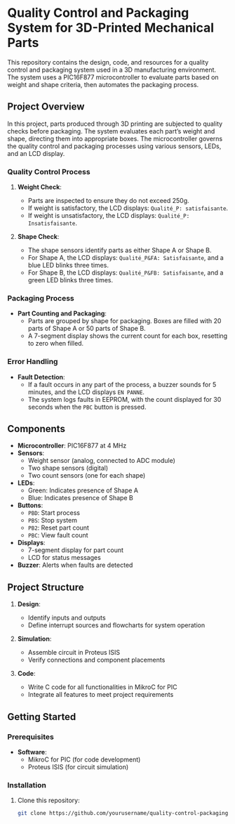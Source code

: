 # Quality Control and Packaging System for 3D-Printed Mechanical Parts

This repository contains the design, code, and resources for a quality control and packaging system used in a 3D manufacturing environment. The system uses a PIC16F877 microcontroller to evaluate parts based on weight and shape criteria, then automates the packaging process.

## Project Overview

In this project, parts produced through 3D printing are subjected to quality checks before packaging. The system evaluates each part’s weight and shape, directing them into appropriate boxes. The microcontroller governs the quality control and packaging processes using various sensors, LEDs, and an LCD display.

### Quality Control Process

1. **Weight Check**: 
   - Parts are inspected to ensure they do not exceed 250g.
   - If weight is satisfactory, the LCD displays: `Qualité_P: satisfaisante`.
   - If weight is unsatisfactory, the LCD displays: `Qualité_P: Insatisfaisante`.

2. **Shape Check**: 
   - The shape sensors identify parts as either Shape A or Shape B.
   - For Shape A, the LCD displays: `Qualité_P&FA: Satisfaisante`, and a blue LED blinks three times.
   - For Shape B, the LCD displays: `Qualité_P&FB: Satisfaisante`, and a green LED blinks three times.

### Packaging Process

- **Part Counting and Packaging**:
  - Parts are grouped by shape for packaging. Boxes are filled with 20 parts of Shape A or 50 parts of Shape B.
  - A 7-segment display shows the current count for each box, resetting to zero when filled.

### Error Handling

- **Fault Detection**:
  - If a fault occurs in any part of the process, a buzzer sounds for 5 minutes, and the LCD displays `EN PANNE`.
  - The system logs faults in EEPROM, with the count displayed for 30 seconds when the `PBC` button is pressed.

## Components

- **Microcontroller**: PIC16F877 at 4 MHz
- **Sensors**:
  - Weight sensor (analog, connected to ADC module)
  - Two shape sensors (digital)
  - Two count sensors (one for each shape)
- **LEDs**:
  - Green: Indicates presence of Shape A
  - Blue: Indicates presence of Shape B
- **Buttons**:
  - `PBD`: Start process
  - `PBS`: Stop system
  - `PB2`: Reset part count
  - `PBC`: View fault count
- **Displays**:
  - 7-segment display for part count
  - LCD for status messages
- **Buzzer**: Alerts when faults are detected

## Project Structure

1. **Design**:
   - Identify inputs and outputs
   - Define interrupt sources and flowcharts for system operation

2. **Simulation**:
   - Assemble circuit in Proteus ISIS
   - Verify connections and component placements

3. **Code**:
   - Write C code for all functionalities in MikroC for PIC
   - Integrate all features to meet project requirements

## Getting Started

### Prerequisites

- **Software**:
  - MikroC for PIC (for code development)
  - Proteus ISIS (for circuit simulation)

### Installation

1. Clone this repository:
   ```bash
   git clone https://github.com/yourusername/quality-control-packaging-system.git
